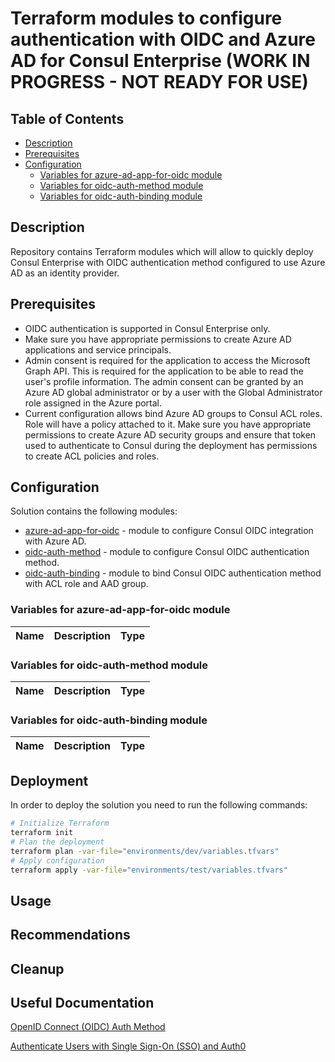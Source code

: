 # Terraform modules to configure authentication with OIDC and Azure AD for Consul Enterprise (WORK IN PROGRESS - NOT READY FOR USE)

## Table of Contents

* [Description](#description)
* [Prerequisites](#prerequisites)
* [Configuration](#configuration)
  * [Variables for azure-ad-app-for-oidc module](#variables-for-azure-ad-app-for-oidc-module)
  * [Variables for oidc-auth-method module](#variables-for-oidc-auth-method-module)
  * [Variables for oidc-auth-binding module](#variables-for-oidc-auth-binding-module)

## Description

Repository contains Terraform modules which will allow to quickly deploy Consul Enterprise with OIDC authentication method configured to use Azure AD as an identity provider.

## Prerequisites

* OIDC authentication is supported in Consul Enterprise only.
* Make sure you have appropriate permissions to create Azure AD applications and service principals.
* Admin consent is required for the application to access the Microsoft Graph API. This is required for the application to be able to read the user's profile information. The admin consent can be granted by an Azure AD global administrator or by a user with the Global Administrator role assigned in the Azure portal.
* Current configuration allows bind Azure AD groups to Consul ACL roles. Role will have a policy attached to it. Make sure you have appropriate permissions to create Azure AD security groups and ensure that token used to authenticate to Consul during the deployment has permissions to create ACL policies and roles.

## Configuration

Solution contains the following modules:

* [azure-ad-app-for-oidc](./modules/azure-ad-app-for-oidc) - module to configure Consul OIDC integration with Azure AD.
* [oidc-auth-method](./modules/oidc-auth-method) - module to configure Consul OIDC authentication method.
* [oidc-auth-binding](./modules/oidc-auth-binding) - module to bind Consul OIDC authentication method with ACL role and AAD group.

### Variables for azure-ad-app-for-oidc module

Name | Description | Type |
---- | ----------- | ---- |

### Variables for oidc-auth-method module

Name | Description | Type |
---- | ----------- | ---- |

### Variables for oidc-auth-binding module

Name | Description | Type |
---- | ----------- | ---- |

## Deployment

In order to deploy the solution you need to run the following commands:

```bash
# Initialize Terraform
terraform init
# Plan the deployment
terraform plan -var-file="environments/dev/variables.tfvars"
# Apply configuration
terraform apply -var-file="environments/test/variables.tfvars" 
```

## Usage

## Recommendations

## Cleanup

## Useful Documentation

[OpenID Connect (OIDC) Auth Method](https://developer.hashicorp.com/consul/docs/security/acl/auth-methods/oidc)

[Authenticate Users with Single Sign-On (SSO) and Auth0](https://developer.hashicorp.com/consul/tutorials/datacenter-operations/single-sign-on-auth0)